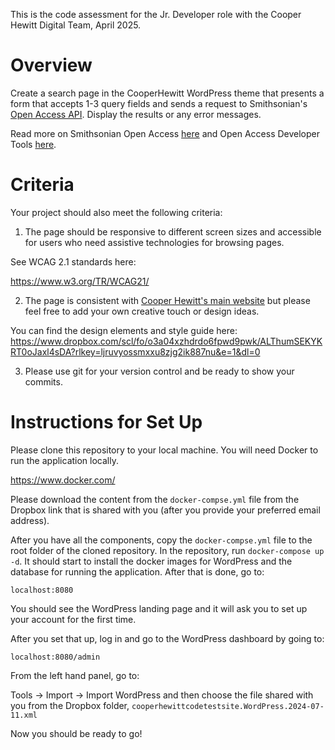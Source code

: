 This is the code assessment for the Jr. Developer role with the Cooper Hewitt Digital Team, April 2025.

# Overview

Create a search page in the CooperHewitt WordPress theme that presents a form that accepts 1-3 query fields and sends a request to Smithsonian's [Open Access API](https://edan.si.edu/openaccess/apidocs/). Display the results or any error messages. 

Read more on Smithsonian Open Access [here](https://www.si.edu/openaccess) and Open Access Developer Tools [here](https://www.si.edu/openaccess/devtools).

# Criteria

Your project should also meet the following criteria:

1. The page should be responsive to different screen sizes and accessible for users who need assistive technologies for browsing pages.

  See WCAG 2.1 standards here:
  
  https://www.w3.org/TR/WCAG21/

2. The page is consistent with [Cooper Hewitt's main website](https://www.cooperhewitt.org/) but please feel free to add your own creative touch or design ideas.
  
  You can find the design elements and style guide here:
  https://www.dropbox.com/scl/fo/o3a04xzhdrdo6fpwd9pwk/ALThumSEKYKRT0oJaxl4sDA?rlkey=ljruvyossmxxu8zjg2ik887nu&e=1&dl=0

3. Please use git for your version control and be ready to show your commits.

# Instructions for Set Up

Please clone this repository to your local machine. You will need Docker to run the application locally.

https://www.docker.com/

Please download the content from the `docker-compse.yml` file from the Dropbox link that is shared with you (after you provide your preferred email address).

After you have all the components, copy the `docker-compse.yml` file to the root folder of the cloned repository. In the repository, run `docker-compose up -d`. It should start to install the docker images for WordPress and the database for running the application. After that is done, go to:

`localhost:8080`

You should see the WordPress landing page and it will ask you to set up your account for the first time.

After you set that up, log in and go to the WordPress dashboard by going to:

`localhost:8080/admin`

From the left hand panel, go to:

Tools -> Import -> Import WordPress and then choose the file shared with you from the Dropbox folder, `cooperhewittcodetestsite.WordPress.2024-07-11.xml`

Now you should be ready to go!
